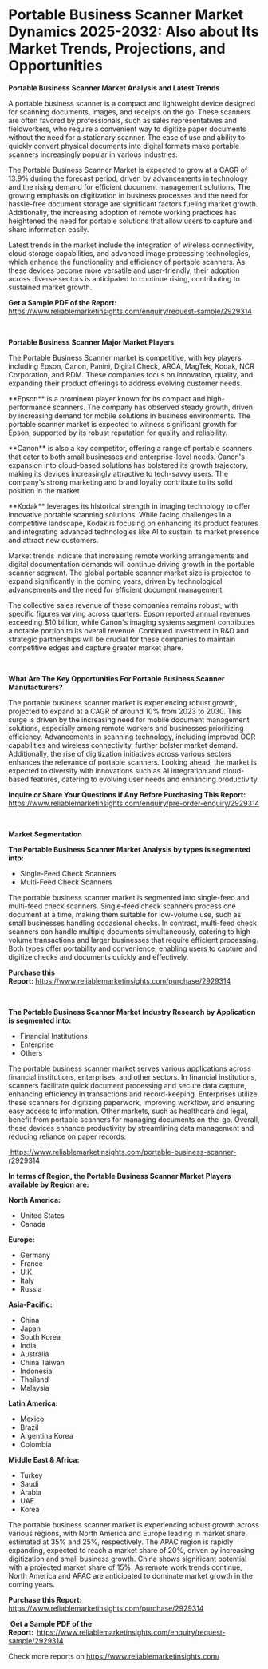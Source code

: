 <p><h1>Portable Business Scanner Market Dynamics 2025-2032: Also about Its Market Trends, Projections, and Opportunities</h1></p><p><strong>Portable Business Scanner Market Analysis and Latest Trends</strong></p>
<p><p>A portable business scanner is a compact and lightweight device designed for scanning documents, images, and receipts on the go. These scanners are often favored by professionals, such as sales representatives and fieldworkers, who require a convenient way to digitize paper documents without the need for a stationary scanner. The ease of use and ability to quickly convert physical documents into digital formats make portable scanners increasingly popular in various industries.</p><p>The Portable Business Scanner Market is expected to grow at a CAGR of 13.9% during the forecast period, driven by advancements in technology and the rising demand for efficient document management solutions. The growing emphasis on digitization in business processes and the need for hassle-free document storage are significant factors fueling market growth. Additionally, the increasing adoption of remote working practices has heightened the need for portable solutions that allow users to capture and share information easily.</p><p>Latest trends in the market include the integration of wireless connectivity, cloud storage capabilities, and advanced image processing technologies, which enhance the functionality and efficiency of portable scanners. As these devices become more versatile and user-friendly, their adoption across diverse sectors is anticipated to continue rising, contributing to sustained market growth.</p></p>
<p><strong>Get a Sample PDF of the Report:&nbsp;</strong> <a href="https://www.reliablemarketinsights.com/enquiry/request-sample/2929314?utm_campaign=2891&utm_medium=2&utm_source=Github&utm_content=ia&utm_term=12032025&utm_id=portable-business-scanner">https://www.reliablemarketinsights.com/enquiry/request-sample/2929314</a></p>
<p>&nbsp;</p>
<p><strong>Portable Business Scanner Major Market Players</strong></p>
<p><p>The Portable Business Scanner market is competitive, with key players including Epson, Canon, Panini, Digital Check, ARCA, MagTek, Kodak, NCR Corporation, and RDM. These companies focus on innovation, quality, and expanding their product offerings to address evolving customer needs.</p><p>**Epson** is a prominent player known for its compact and high-performance scanners. The company has observed steady growth, driven by increasing demand for mobile solutions in business environments. The portable scanner market is expected to witness significant growth for Epson, supported by its robust reputation for quality and reliability.</p><p>**Canon** is also a key competitor, offering a range of portable scanners that cater to both small businesses and enterprise-level needs. Canon's expansion into cloud-based solutions has bolstered its growth trajectory, making its devices increasingly attractive to tech-savvy users. The company's strong marketing and brand loyalty contribute to its solid position in the market.</p><p>**Kodak** leverages its historical strength in imaging technology to offer innovative portable scanning solutions. While facing challenges in a competitive landscape, Kodak is focusing on enhancing its product features and integrating advanced technologies like AI to sustain its market presence and attract new customers.</p><p>Market trends indicate that increasing remote working arrangements and digital documentation demands will continue driving growth in the portable scanner segment. The global portable scanner market size is projected to expand significantly in the coming years, driven by technological advancements and the need for efficient document management.</p><p>The collective sales revenue of these companies remains robust, with specific figures varying across quarters. Epson reported annual revenues exceeding $10 billion, while Canon's imaging systems segment contributes a notable portion to its overall revenue. Continued investment in R&D and strategic partnerships will be crucial for these companies to maintain competitive edges and capture greater market share.</p></p>
<p>&nbsp;</p>
<p><strong>What Are The Key Opportunities For Portable Business Scanner Manufacturers?</strong></p>
<p><p>The portable business scanner market is experiencing robust growth, projected to expand at a CAGR of around 10% from 2023 to 2030. This surge is driven by the increasing need for mobile document management solutions, especially among remote workers and businesses prioritizing efficiency. Advancements in scanning technology, including improved OCR capabilities and wireless connectivity, further bolster market demand. Additionally, the rise of digitization initiatives across various sectors enhances the relevance of portable scanners. Looking ahead, the market is expected to diversify with innovations such as AI integration and cloud-based features, catering to evolving user needs and enhancing productivity.</p></p>
<p><strong>Inquire or Share Your Questions If Any Before Purchasing This Report:</strong> <a href="https://www.reliablemarketinsights.com/enquiry/pre-order-enquiry/2929314?utm_campaign=2891&utm_medium=2&utm_source=Github&utm_content=ia&utm_term=12032025&utm_id=portable-business-scanner">https://www.reliablemarketinsights.com/enquiry/pre-order-enquiry/2929314</a></p>
<p>&nbsp;</p>
<p><strong>Market Segmentation</strong></p>
<p><strong>The Portable Business Scanner Market Analysis by types is segmented into:</strong></p>
<p><ul><li>Single-Feed Check Scanners</li><li>Multi-Feed Check Scanners</li></ul></p>
<p><p>The portable business scanner market is segmented into single-feed and multi-feed check scanners. Single-feed check scanners process one document at a time, making them suitable for low-volume use, such as small businesses handling occasional checks. In contrast, multi-feed check scanners can handle multiple documents simultaneously, catering to high-volume transactions and larger businesses that require efficient processing. Both types offer portability and convenience, enabling users to capture and digitize checks and documents quickly and effectively.</p></p>
<p><strong>Purchase this Report:&nbsp;</strong><a href="https://www.reliablemarketinsights.com/purchase/2929314?utm_campaign=2891&utm_medium=2&utm_source=Github&utm_content=ia&utm_term=12032025&utm_id=portable-business-scanner">https://www.reliablemarketinsights.com/purchase/2929314</a></p>
<p>&nbsp;</p>
<p><strong>The Portable Business Scanner Market Industry Research by Application is segmented into:</strong></p>
<p><ul><li>Financial Institutions</li><li>Enterprise</li><li>Others</li></ul></p>
<p><p>The portable business scanner market serves various applications across financial institutions, enterprises, and other sectors. In financial institutions, scanners facilitate quick document processing and secure data capture, enhancing efficiency in transactions and record-keeping. Enterprises utilize these scanners for digitizing paperwork, improving workflow, and ensuring easy access to information. Other markets, such as healthcare and legal, benefit from portable scanners for managing documents on-the-go. Overall, these devices enhance productivity by streamlining data management and reducing reliance on paper records.</p></p>
<p><a href="https://www.reliablemarketinsights.com/portable-business-scanner-r2929314?utm_campaign=2891&utm_medium=2&utm_source=Github&utm_content=ia&utm_term=12032025&utm_id=portable-business-scanner">&nbsp;https://www.reliablemarketinsights.com/portable-business-scanner-r2929314</a></p>
<p><strong>In terms of Region, the Portable Business Scanner Market Players available by Region are:</strong></p>
<p>
    <p> <strong> North America: </strong>
        <ul>
            <li>United States</li>
            <li>Canada</li>
        </ul>
        </p> 
    <p> <strong> Europe: </strong>
        <ul>
            <li>Germany</li>
            <li>France</li>
            <li>U.K.</li>
            <li>Italy</li>
            <li>Russia</li>
        </ul>
        </p> 
    <p> <strong> Asia-Pacific: </strong>
        <ul>
            <li>China</li>
            <li>Japan</li>
            <li>South Korea</li>
            <li>India</li>
            <li>Australia</li>
            <li>China Taiwan</li>
            <li>Indonesia</li>
            <li>Thailand</li>
            <li>Malaysia</li>
        </ul>
        </p> 
    <p> <strong> Latin America: </strong>
        <ul>
            <li>Mexico</li>
            <li>Brazil</li>
            <li>Argentina Korea</li>
            <li>Colombia</li>
        </ul>
        </p> 
    <p> <strong> Middle East & Africa: </strong>
        <ul>
            <li>Turkey</li>
            <li>Saudi</li>
            <li>Arabia</li>
            <li>UAE</li>
            <li>Korea</li>
        </ul>
    </p>
    </p>
<p><p>The portable business scanner market is experiencing robust growth across various regions, with North America and Europe leading in market share, estimated at 35% and 25%, respectively. The APAC region is rapidly expanding, expected to reach a market share of 20%, driven by increasing digitization and small business growth. China shows significant potential with a projected market share of 15%. As remote work trends continue, North America and APAC are anticipated to dominate market growth in the coming years.</p></p>
<p><strong>Purchase this Report: </strong><a href="https://www.reliablemarketinsights.com/purchase/2929314?utm_campaign=2891&utm_medium=2&utm_source=Github&utm_content=ia&utm_term=12032025&utm_id=portable-business-scanner">https://www.reliablemarketinsights.com/purchase/2929314</a></p>
<p>&nbsp;<strong>Get a Sample PDF of the Report:&nbsp;&nbsp;</strong><a href="https://www.reliablemarketinsights.com/enquiry/request-sample/2929314?utm_campaign=2891&utm_medium=2&utm_source=Github&utm_content=ia&utm_term=12032025&utm_id=portable-business-scanner">https://www.reliablemarketinsights.com/enquiry/request-sample/2929314</a></p>
<p><strong></strong></p>
<p>Check more reports on <a href="https://www.reliablemarketinsights.com/?utm_campaign=2891&utm_medium=2&utm_source=Github&utm_content=ia&utm_term=12032025&utm_id=portable-business-scanner">https://www.reliablemarketinsights.com/</a></p>